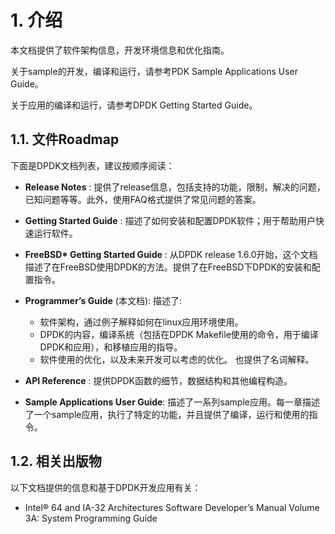 
# 1. 介绍

本文档提供了软件架构信息，开发环境信息和优化指南。

关于sample的开发，编译和运行，请参考PDK Sample Applications User Guide。

关于应用的编译和运行，请参考DPDK Getting Started Guide。

## 1.1. 文件Roadmap
下面是DPDK文档列表，建议按顺序阅读：

* <b>Release Notes</b> : 提供了release信息，包括支持的功能，限制，解决的问题，已知问题等等。此外，使用FAQ格式提供了常见问题的答案。

* <b>Getting Started Guide</b> : 描述了如何安装和配置DPDK软件；用于帮助用户快速运行软件。

* <b>FreeBSD* Getting Started Guide</b> : 从DPDK release 1.6.0开始，这个文档描述了在FreeBSD使用DPDK的方法。提供了在FreeBSD下DPDK的安装和配置指令。

* <b>Programmer’s Guide</b> (本文档): 描述了:

  * 软件架构，通过例子解释如何在linux应用环境使用。
  * DPDK的内容，编译系统（包括在DPDK Makefile使用的命令，用于编译DPDK和应用），和移植应用的指导。
  * 软件使用的优化，以及未来开发可以考虑的优化。
也提供了名词解释。

* <b>API Reference</b> : 提供DPDK函数的细节，数据结构和其他编程构造。

* <b>Sample Applications User Guide</b>: 描述了一系列sample应用。每一章描述了一个sample应用，执行了特定的功能，并且提供了编译，运行和使用的指令。

## 1.2. 相关出版物
以下文档提供的信息和基于DPDK开发应用有关：

* Intel® 64 and IA-32 Architectures Software Developer’s Manual Volume 3A: System Programming Guide
